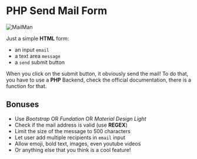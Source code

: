 # PHP Send Mail Form

![MailMan](http://9cbcca1e6f9e03544a02-539d006b7d1ab88a7f6e8d03decc893c.r44.cf2.rackcdn.com/71576c522bcb802f3a3dafb5395c404b.gif)

Just a simple **HTML** form:
* an input `email`
* a text area `message`
* a `send` submit button

When you click on the submit button, it obviously send the mail!
To do that, you have to use a **PHP** Backend, check the official documentation, there is a function for that.

## Bonuses

* Use _Bootstrap_ OR _Fundation_ OR _Material Design Light_
* Check if the mail address is valid (use **REGEX**)
* Limit the size of the message to 500 characters
* Let user add multiple recipients in `email` input
* Allow emoji, bold text, images, even youtube videos
* Or anything else that you think is a cool feature!
